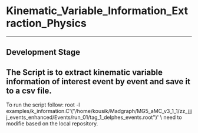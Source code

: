 # Kinematic_Variable_Information_Extraction_Physics
--------------------------------------------------------
Development Stage
--------------------------------------------------------

The Script is to extract kinematic variable information of interest event by event and save it to a csv file.
--------------------------------------------------------
To run the script follow:
root -l examples/k_information.C'("/home/kousik/Madgraph/MG5_aMC_v3_1_1/zz_jjjj_events_enhanced/Events/run_01/tag_1_delphes_events.root")' \\ need to modifie based on the local repository.
